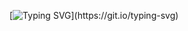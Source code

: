 [![Typing SVG](https://readme-typing-svg.demolab.com?font=Fira+Code&duration=2000&pause=700&repeat=false&width=435&lines=%ED%95%98%EB%A9%B4+%EB%90%9C%EB%8B%A4%3F;%EB%90%A0+%EB%95%8C%EA%B9%8C%EC%A7%80+%ED%95%9C%EB%8B%A4.)](https://git.io/typing-svg)



